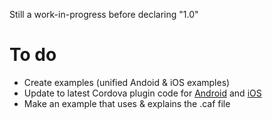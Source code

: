 Still a work-in-progress before declaring "1.0"

# To do

* Create examples (unified Andoid & iOS examples)
* Update to latest Cordova plugin code for [Android](http://docs.phonegap.com/en/edge/guide_plugin-development_android_index.md.html#Developing%20a%20Plugin%20on%20Android) and [iOS](http://docs.phonegap.com/en/edge/guide_plugin-development_ios_index.md.html#Developing%20a%20Plugin%20on%20iOS)
* Make an example that uses & explains the .caf file


